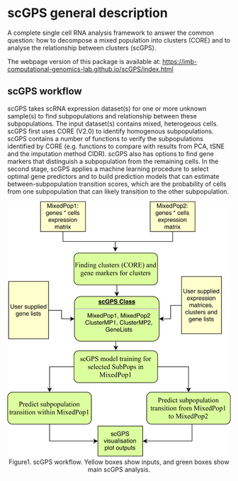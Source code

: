 # scGPS general description
A complete  single cell RNA analysis framework to answer the common question: how to decompose a mixed population into clusters (CORE) and to analyse the relationship between clusters (scGPS). 

The webpage version of this package is available at: https://imb-computational-genomics-lab.github.io/scGPS/index.html 
## scGPS workflow

scGPS takes scRNA expression dataset(s) for one or more unknown sample(s) to find subpopulations and relationship between these subpopulations. The input dataset(s) contains mixed, heterogeous cells. scGPS first uses CORE (V2.0) to identify homogenous subpopulations. scGPS contains a number of functions to verify the subpopulations identified by CORE (e.g. functions to compare with results from PCA, tSNE and the imputation method CIDR). scGPS also has options to find gene markers that distinguish a subpopulation from the remaining cells. In the second stage, scGPS applies a machine learning procedure to select optimal gene predictors and to build prediction models that can estimate between-subpopulation transition scores, which are the probability of cells from one subpopulation that can likely transition to the other subpopulation.

 
<p align="center">
	<img src="man/figures/packagePlan.png"> <br>
Figure1. scGPS workflow. Yellow boxes show inputs, and green boxes show main scGPS analysis.  
</p>





